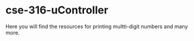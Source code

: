 # cse-316-uController

Here you will find the resources for printing multti-digit numbers and many more.
